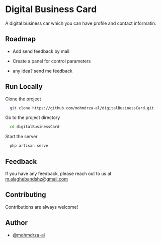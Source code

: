 
# Digital Business Card

A digital business car which you can have profile and contact informatin.

## Roadmap

- Add send feedback by mail

- Create a panel for control parameters

- any idea? send me feedback


## Run Locally

Clone the project

```bash
  git clone https://github.com/mohmdrza-al/digitalBusinessCard.git
```

Go to the project directory

```bash
  cd digitalBusinessCard
```

Start the server

```bash
  php artisan serve
```


## Feedback

If you have any feedback, please reach out to us at m.alaghebandshz@gmail.com


## Contributing

Contributions are always welcome!

## Author

- [@mohmdrza-al](https://www.github.com/mohmdrza-al)

